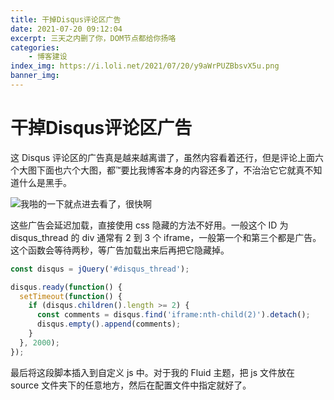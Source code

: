 ```yaml
---
title: 干掉Disqus评论区广告
date: 2021-07-20 09:12:04
excerpt: 三天之内删了你，DOM节点都给你扬咯
categories:
    - 博客建设
index_img: https://i.loli.net/2021/07/20/y9aWrPUZBbsvX5u.png
banner_img: 
---
```


# 干掉Disqus评论区广告

这 Disqus 评论区的广告真是越来越离谱了，虽然内容看着还行，但是评论上面六个大图下面也六个大图，都™要比我博客本身的内容还多了，不治治它它就真不知道什么是黑手。

![我啪的一下就点进去看了，很快啊](https://i.loli.net/2021/07/20/ATIczgZXp7SwLPf.png)

这些广告会延迟加载，直接使用 css 隐藏的方法不好用。一般这个 ID 为 disqus_thread 的 div 通常有 2 到 3 个 iframe，一般第一个和第三个都是广告。这个函数会等待两秒，等广告加载出来后再把它隐藏掉。

```javascript
const disqus = jQuery('#disqus_thread');

disqus.ready(function() {
  setTimeout(function() {
    if (disqus.children().length >= 2) {
      const comments = disqus.find('iframe:nth-child(2)').detach();
      disqus.empty().append(comments);
    }
  }, 2000);
});
```

最后将这段脚本插入到自定义 js 中。对于我的 Fluid 主题，把 js 文件放在 source 文件夹下的任意地方，然后在配置文件中指定就好了。
